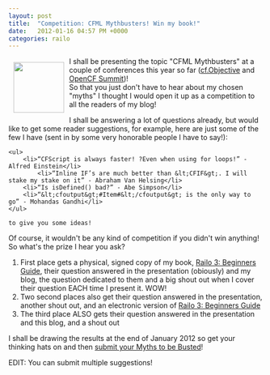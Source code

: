 ```yaml
---
layout: post
title:  "Competition: CFML Mythbusters! Win my book!"
date:   2012-01-16 04:57 PM +0000
categories: railo
---
```

<img src="http://www.markdrew.co.uk/blog/enclosures/mythbusters_busted..png" width="100" align="left" vspace="10" hspace="10">
<p>I shall be presenting the topic "CFML Mythbusters" at a couple of conferences this year so far (<a href="http://www.cfobjective.com/" title="cf.Objective() 2012: The Only Enterprise ColdFusion Conference... - cf.Objective()">cf.Objective</a> and <a href="http://opencfsummit.org/" title="Home - OpenCF Summit">OpenCF Summit</a>)! 
<br>	
So that you just don't have to hear about my chosen "myths" I thought I would open it up as a competition to all the readers of my blog! </p>

<p>
	I shall be answering a lot of questions already, but would like to get some reader suggestions, for example, here are just some of the few I have (sent in by some very honorable people I have to say!):
	
	<ul>
		<li>“CFScript is always faster! ?Even when using for loops!” - Alfred Einstein</li>
			<li>“Inline IF’s are much better than &lt;CFIF&gt;. I will stake my stake on it” - Abraham Van Helsing</li>
		<li>“Is isDefined() bad?” - Abe Simpson</li>
		<li>“&lt;cfoutput&gt;#Item#&lt;/cfoutput&gt; is the only way to go” - Mohandas Gandhi</li>
	</ul>
	
	to give you some ideas!
</p>
<p>
	Of course, it wouldn't be any kind of competition if you didn't win anything! So what's the prize I hear you ask?
	<br>
	<ol>
		<li>First place gets a physical, signed copy of my book, <a href="bit.ly/RailoBook">Railo 3: Beginners Guide</a>, their question answered in the presentation (obiously) and my blog, the question dedicated to them and a big shout out when I cover their question EACH time I present it. WOW!</li>
		<li>Two second places also get their question answered in the presentation, another shout out, and an electronic version of <a href="bit.ly/RailoBook">Railo 3: Beginners Guide</a>
		</li>
		<li>The third place ALSO gets their question answered in the presentation and this blog, and a shout out</li>
	</ol>
</p>

<p>
	I shall be drawing the results at the end of January 2012 so get your thinking hats on and then <a href="https://docs.google.com/spreadsheet/viewform?formkey=dDE5ZUpNeVZ1T21GbjFKU0s3MlJoaEE6MQ">submit your Myths to be Busted</a>!
</p>

<p>
EDIT: You can submit multiple suggestions!	
</p>